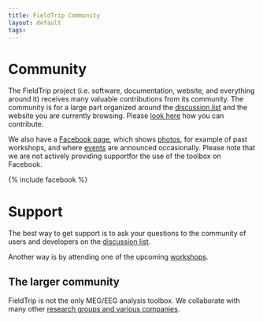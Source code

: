 ```yaml
---
title: FieldTrip Community
layout: default
tags:
---
```


# Community

 The FieldTrip project (i.e. software, documentation, website, and everything around it) receives many valuable contributions from its community.  The community is for a large part organized around the [discussion list](/discussion_list) and the website you are currently browsing. Please [look here](/contribute) how you can contribute.

We also have a [Facebook page](https://www.facebook.com/fieldtriptoolbox/), which shows [photos](https://www.facebook.com/fieldtriptoolbox/photos/), for example of past workshops, and where [events](https://www.facebook.com/fieldtriptoolbox/events/) are announced occasionally.
Please note that we are not actively providing supportfor the use of the toolbox on Facebook.

{% include facebook %}

# Support

The best way to get support is to ask your questions to the community of users and developers on the [discussion list](/discussion_list).

Another way is by attending one of the upcoming [workshops](/workshop).

## The larger community

FieldTrip is not the only MEG/EEG analysis toolbox. We collaborate with many other [research groups and various companies](/external_links).
